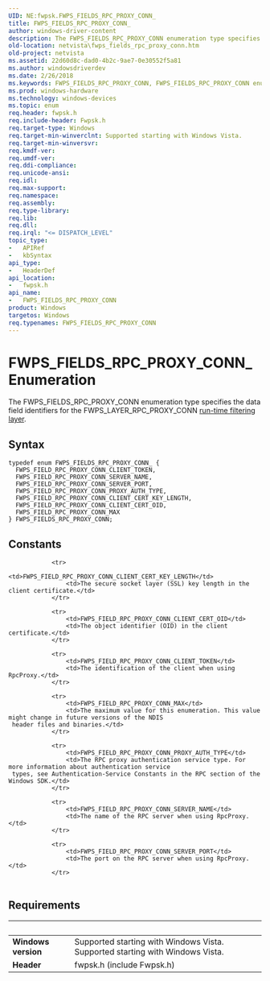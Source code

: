 ```yaml
---
UID: NE:fwpsk.FWPS_FIELDS_RPC_PROXY_CONN_
title: FWPS_FIELDS_RPC_PROXY_CONN_
author: windows-driver-content
description: The FWPS_FIELDS_RPC_PROXY_CONN enumeration type specifies the data field identifiers for the FWPS_LAYER_RPC_PROXY_CONN run-time filtering layer.
old-location: netvista\fwps_fields_rpc_proxy_conn.htm
old-project: netvista
ms.assetid: 22d60d8c-dad0-4b2c-9ae7-0e30552f5a81
ms.author: windowsdriverdev
ms.date: 2/26/2018
ms.keywords: FWPS_FIELDS_RPC_PROXY_CONN, FWPS_FIELDS_RPC_PROXY_CONN enumeration [Network Drivers Starting with Windows Vista], FWPS_FIELDS_RPC_PROXY_CONN_, FWPS_FIELD_RPC_PROXY_CONN_CLIENT_CERT_KEY_LENGTH, FWPS_FIELD_RPC_PROXY_CONN_CLIENT_CERT_OID, FWPS_FIELD_RPC_PROXY_CONN_CLIENT_TOKEN, FWPS_FIELD_RPC_PROXY_CONN_MAX, FWPS_FIELD_RPC_PROXY_CONN_PROXY_AUTH_TYPE, FWPS_FIELD_RPC_PROXY_CONN_SERVER_NAME, FWPS_FIELD_RPC_PROXY_CONN_SERVER_PORT, fwpsk/FWPS_FIELDS_RPC_PROXY_CONN, fwpsk/FWPS_FIELD_RPC_PROXY_CONN_CLIENT_CERT_KEY_LENGTH, fwpsk/FWPS_FIELD_RPC_PROXY_CONN_CLIENT_CERT_OID, fwpsk/FWPS_FIELD_RPC_PROXY_CONN_CLIENT_TOKEN, fwpsk/FWPS_FIELD_RPC_PROXY_CONN_MAX, fwpsk/FWPS_FIELD_RPC_PROXY_CONN_PROXY_AUTH_TYPE, fwpsk/FWPS_FIELD_RPC_PROXY_CONN_SERVER_NAME, fwpsk/FWPS_FIELD_RPC_PROXY_CONN_SERVER_PORT, netvista.fwps_fields_rpc_proxy_conn, wfp_ref_5_const_3_data_fields_3fa5702b-041e-45d8-a9d1-0271f06a3a2e.xml
ms.prod: windows-hardware
ms.technology: windows-devices
ms.topic: enum
req.header: fwpsk.h
req.include-header: Fwpsk.h
req.target-type: Windows
req.target-min-winverclnt: Supported starting with Windows Vista.
req.target-min-winversvr: 
req.kmdf-ver: 
req.umdf-ver: 
req.ddi-compliance: 
req.unicode-ansi: 
req.idl: 
req.max-support: 
req.namespace: 
req.assembly: 
req.type-library: 
req.lib: 
req.dll: 
req.irql: "<= DISPATCH_LEVEL"
topic_type:
-	APIRef
-	kbSyntax
api_type:
-	HeaderDef
api_location:
-	fwpsk.h
api_name:
-	FWPS_FIELDS_RPC_PROXY_CONN
product: Windows
targetos: Windows
req.typenames: FWPS_FIELDS_RPC_PROXY_CONN
---
```


# FWPS_FIELDS_RPC_PROXY_CONN_ Enumeration
The FWPS_FIELDS_RPC_PROXY_CONN enumeration type specifies the data field identifiers for the
  FWPS_LAYER_RPC_PROXY_CONN 
  <a href="https://msdn.microsoft.com/en-us/library/windows/desktop/aa366492">run-time filtering layer</a>.

## Syntax
````
typedef enum FWPS_FIELDS_RPC_PROXY_CONN_ { 
  FWPS_FIELD_RPC_PROXY_CONN_CLIENT_TOKEN,
  FWPS_FIELD_RPC_PROXY_CONN_SERVER_NAME,
  FWPS_FIELD_RPC_PROXY_CONN_SERVER_PORT,
  FWPS_FIELD_RPC_PROXY_CONN_PROXY_AUTH_TYPE,
  FWPS_FIELD_RPC_PROXY_CONN_CLIENT_CERT_KEY_LENGTH,
  FWPS_FIELD_RPC_PROXY_CONN_CLIENT_CERT_OID,
  FWPS_FIELD_RPC_PROXY_CONN_MAX
} FWPS_FIELDS_RPC_PROXY_CONN;
````

## Constants

<table>
            
                <tr>
                    <td>FWPS_FIELD_RPC_PROXY_CONN_CLIENT_CERT_KEY_LENGTH</td>
                    <td>The secure socket layer (SSL) key length in the client certificate.</td>
                </tr>
            
                <tr>
                    <td>FWPS_FIELD_RPC_PROXY_CONN_CLIENT_CERT_OID</td>
                    <td>The object identifier (OID) in the client certificate.</td>
                </tr>
            
                <tr>
                    <td>FWPS_FIELD_RPC_PROXY_CONN_CLIENT_TOKEN</td>
                    <td>The identification of the client when using RpcProxy.</td>
                </tr>
            
                <tr>
                    <td>FWPS_FIELD_RPC_PROXY_CONN_MAX</td>
                    <td>The maximum value for this enumeration. This value might change in future versions of the NDIS
     header files and binaries.</td>
                </tr>
            
                <tr>
                    <td>FWPS_FIELD_RPC_PROXY_CONN_PROXY_AUTH_TYPE</td>
                    <td>The RPC proxy authentication service type. For more information about authentication service
     types, see Authentication-Service Constants in the RPC section of the Windows SDK.</td>
                </tr>
            
                <tr>
                    <td>FWPS_FIELD_RPC_PROXY_CONN_SERVER_NAME</td>
                    <td>The name of the RPC server when using RpcProxy.</td>
                </tr>
            
                <tr>
                    <td>FWPS_FIELD_RPC_PROXY_CONN_SERVER_PORT</td>
                    <td>The port on the RPC server when using RpcProxy.</td>
                </tr>
</table>


## Requirements
| &nbsp; | &nbsp; |
| ---- |:---- |
| **Windows version** | Supported starting with Windows Vista. Supported starting with Windows Vista. |
| **Header** | fwpsk.h (include Fwpsk.h) |